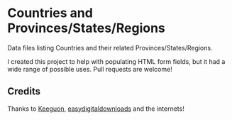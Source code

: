 Countries and Provinces/States/Regions
======================================

Data files listing Countries and their related Provinces/States/Regions.

I created this project to help with populating HTML form fields, but it had a wide range of possible uses. Pull requests are welcome!

## Credits

Thanks to [Keeguon](https://gist.github.com/Keeguon/2310008), [easydigitaldownloads](https://github.com/easydigitaldownloads/Easy-Digital-Downloads/blob/master/includes/country-functions.php) and the internets!
